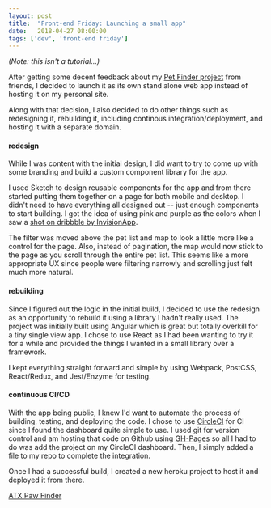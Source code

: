 ```yaml
---
layout: post
title:  "Front-end Friday: Launching a small app"
date:   2018-04-27 08:00:00
tags: ['dev', 'front-end friday']
---
```


*(Note: this isn't a tutorial...)*

After getting some decent feedback about my [Pet Finder project](https://sceendy.com/blog/2018/01-17-new-project-atx-pet-finder/) from friends, I decided to launch it as its own stand alone web app instead of hosting it on my personal site. 

Along with that decision, I also decided to do other things such as redesigning it, rebuilding it, including continous integration/deployment, and hosting it with a separate domain.

#### redesign
While I was content with the initial design, I did want to try to come up with some branding and build a custom component library for the app. 

I used Sketch to design reusable components for the app and from there started putting them together on a page for both mobile and desktop. I didn't need to have everything all designed out -- just enough components to start building. I got the idea of using pink and purple as the colors when I saw a [shot on dribbble by InvisionApp](https://dribbble.com/shots/4421099-Wake-joins-InVision-Introducing-Wake-Free). 

The filter was moved above the pet list and map to look a little more like a control for the page. Also, instead of pagination, the map would now stick to the page as you scroll through the entire pet list. This seems like a more appropriate UX since people were filtering narrowly and scrolling just felt much more natural.


#### rebuilding
Since I figured out the logic in the initial build, I decided to use the redesign as an opportunity to rebuild it using a library I hadn't really used. The project was initially built using Angular which is great but totally overkill for a tiny single view app. I chose to use React as I had been wanting to try it for a while and provided the things I wanted in a small library over a framework.

I kept everything straight forward and simple by using Webpack, PostCSS, React/Redux, and Jest/Enzyme for testing. 

#### continuous CI/CD
With the app being public, I knew I'd want to automate the process of building, testing, and deploying the code. I chose to use [CircleCI](https://circleci.com/) for CI since I found the dashboard quite simple to use. I used git for version control and am hosting that code on Github using [GH-Pages](https://github.com/tschaub/gh-pages) so all I had to do was add the project on my CircleCI dashboard. Then, I simply added a file to my repo to complete the integration.

Once I had a successful build, I created a new heroku project to host it and deployed it from there.

[ATX Paw Finder](https://www.atxpawfinder.com/)